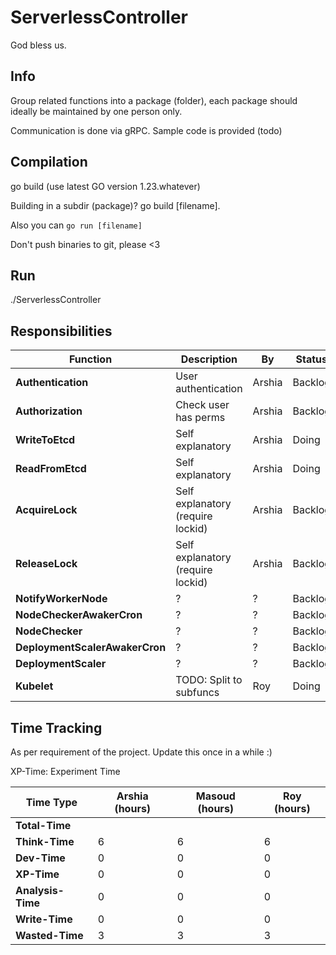 # ServerlessController

God bless us. 

## Info

Group related functions into a package (folder), each package should ideally be maintained by one person only. 

Communication is done via gRPC. Sample code is provided (todo)

## Compilation

go build
(use latest GO version 1.23.whatever)

Building in a subdir (package)? go build [filename].

Also you can `go run [filename]`

Don't push binaries to git, please <3 

## Run

./ServerlessController

## Responsibilities 

| Function                         | Description                       | By     | Status  |
|----------------------------------|-----------------------------------|--------|---------|
| **Authentication**               | User authentication               | Arshia | Backlog | 
| **Authorization**                | Check user has perms              | Arshia | Backlog | 
| **WriteToEtcd**                  | Self explanatory                  | Arshia | Doing   | 
| **ReadFromEtcd**                 | Self explanatory                  | Arshia | Doing   | 
| **AcquireLock**                  | Self explanatory (require lockid) | Arshia | Backlog | 
| **ReleaseLock**                  | Self explanatory (require lockid) | Arshia | Backlog | 
| **NotifyWorkerNode**             | ?                                 | ?      | Backlog | 
| **NodeCheckerAwakerCron**        | ?                                 | ?      | Backlog | 
| **NodeChecker**                  | ?                                 | ?      | Backlog | 
| **DeploymentScalerAwakerCron**   | ?                                 | ?      | Backlog | 
| **DeploymentScaler**             | ?                                 | ?      | Backlog | 
| **Kubelet**                      | TODO: Split to subfuncs           | Roy    | Doing   |

## Time Tracking

As per requirement of the project. Update this once in a while :) 

XP-Time: Experiment Time


| **Time Type**     | **Arshia (hours)** | **Masoud (hours)** | **Roy (hours)** |
|-------------------|--------------------|--------------------|-----------------|
| **Total-Time**    |                    |                    |                 |
| **Think-Time**    | 6                  | 6                  | 6               |
| **Dev-Time**      | 0                  | 0                  | 0               |
| **XP-Time**       | 0                  | 0                  | 0               |
| **Analysis-Time** | 0                  | 0                  | 0               |
| **Write-Time**    | 0                  | 0                  | 0               |
| **Wasted-Time**   | 3                  | 3                  | 3               |
